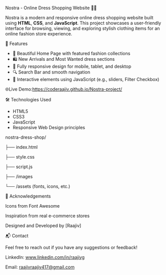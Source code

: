 Nostra - Online Dress Shopping Website 👗🛒

Nostra is a modern and responsive online dress shopping website built using **HTML**, **CSS**, and **JavaScript**. This project showcases a user-friendly interface for browsing, viewing, and exploring stylish clothing items for an online fashion store experience.

🌟 Features

- 🧥 Beautiful Home Page with featured fashion collections
- 🛍️ New Arrivals and Most Wanted dress sections
- 📱 Fully responsive design for mobile, tablet, and desktop
- 🔍 Search Bar and smooth navigation
- 🧭 Interactive elements using JavaScript (e.g., sliders, Filter Checkbox)

🌐Live Demo:https://coderaajiv.github.io/Nostra-project/

🛠️ Technologies Used

- HTML5
- CSS3
- JavaScript
- Responsive Web Design principles

nostra-dress-shop/

├── index.html

├── style.css

├── script.js

├── /images

└── /assets (fonts, icons, etc.)

🙌 Acknowledgements

Icons from Font Awesome

Inspiration from real e-commerce stores

Designed and Developed by [Raajiv]

📬 Contact

Feel free to reach out if you have any suggestions or feedback!

LinkedIn: www.linkedin.com/in/raajivg

Email: raajivraajiv417@gmail.com




